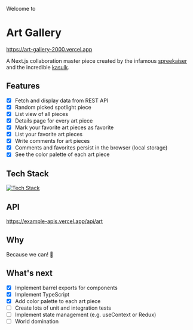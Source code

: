 Welcome to

# Art Gallery

https://art-gallery-2000.vercel.app

A Next.js collaboration master piece created by the infamous [spreekaiser](https://github.com/spreekaiser) and the incredible [kasulk](https://github.com/kasulk).

## Features

- [x] Fetch and display data from REST API
- [x] Random picked spotlight piece
- [x] List view of all pieces
- [x] Details page for every art piece
- [x] Mark your favorite art pieces as favorite
- [x] List your favorite art pieces
- [x] Write comments for art pieces
- [x] Comments and favorites persist in the browser (local storage)
- [x] See the color palette of each art piece

## Tech Stack

[![Tech Stack](https://skillicons.dev/icons?i=js,ts,react,nextjs,jest,html,css)](https://skillicons.dev)

## API

https://example-apis.vercel.app/api/art

## Why

Because we can! 💅

## What's next

- [x] Implement barrel exports for components
- [x] Implement TypeScript
- [x] Add color palette to each art piece
- [ ] Create lots of unit and integration tests
- [ ] Implement state management (e.g. useContext or Redux)
- [ ] World domination

